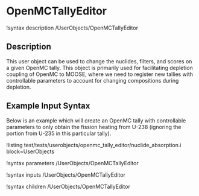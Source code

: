 # OpenMCTallyEditor

!syntax description /UserObjects/OpenMCTallyEditor

## Description

This user object can be used to change the nuclides, filters, and scores on a
given OpenMC tally. This object is primarily used for facilitating depletion
coupling of OpenMC to MOOSE, where we need to register new tallies with
controllable parameters to account for changing compositions during depletion.

## Example Input Syntax

Below is an example which will create an OpenMC tally with controllable parameters
to only obtain the fission heating from U-238 (ignoring the
portion from U-235 in this particular tally).

!listing test/tests/userobjects/openmc_tally_editor/nuclide_absorption.i
  block=UserObjects

!syntax parameters /UserObjects/OpenMCTallyEditor

!syntax inputs /UserObjects/OpenMCTallyEditor

!syntax children /UserObjects/OpenMCTallyEditor
